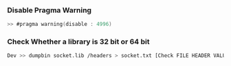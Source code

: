 ### Disable Pragma Warning
```c
>> #pragma warning(disable : 4996)
```

### Check Whether a library is 32 bit or 64 bit
```sh
Dev >> dumpbin socket.lib /headers > socket.txt [Check FILE HEADER VALUES]
```
